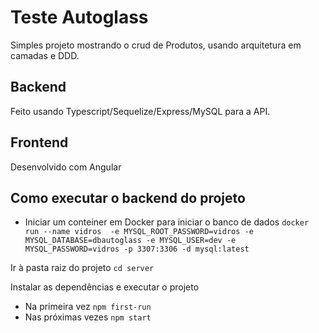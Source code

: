 # Teste Autoglass 

Simples projeto mostrando o crud de Produtos, usando arquitetura em camadas e DDD.

## Backend

Feito usando Typescript/Sequelize/Express/MySQL para a API.

## Frontend

Desenvolvido com Angular

## Como executar o backend do projeto

- Iniciar um conteiner em Docker para iniciar o banco de dados
```docker run --name vidros  -e MYSQL_ROOT_PASSWORD=vidros -e MYSQL_DATABASE=dbautoglass -e MYSQL_USER=dev -e MYSQL_PASSWORD=vidros -p 3307:3306 -d mysql:latest```

Ir à pasta raiz do projeto
```cd server```

Instalar as dependências e executar o projeto
- Na primeira vez
```npm first-run```
- Nas próximas vezes
```npm start```